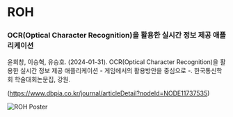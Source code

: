 # ROH

### OCR(Optical Character Recognition)을 활용한 실시간 정보 제공 애플리케이션
윤희창, 이승혁, 유승호. (2024-01-31). OCR(Optical Character Recognition)을 활용한 실시간 정보 제공 애플리케이션 - 게임에서의 활용방안을 중심으로 -. 한국통신학회 학술대회논문집, 강원.

(https://www.dbpia.co.kr/journal/articleDetail?nodeId=NODE11737535)


![ROH Poster](poster.jpg)

